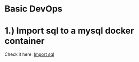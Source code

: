 # Basic DevOps

# 1.) Import sql to a mysql docker container

Check it here: [Import sql]

[Import sql]: (../Docker/Import%20From%20SQL)